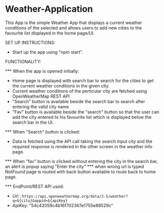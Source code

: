 # Weather-Application

This App is the simple Weather App that displays a current weather conditions of the selected and allows users to add new cities to the favourite list displayed in the home page/UI.

SET UP INSTRUCTIONS:
* Start up the app using "npm start".


FUNCTIONALITY:

*** When the app is opened initially:

* Home page is displayed with search bar to search for the cities to get the current weather conditions in the given city.
* Current weather conditions of the perticular city are fetched using OpenWeatherMap REST API
* "Search" button is available beside the search bar to search after entering the valid city name 
* "Fav" button is available beside the "search" button so that the user can add the city entered to his favourite list 
  which is displayed below the search bar in the UI.

         
*** When "Search" button is clicked:

* Data is fetched using the API call taking the search input city and the required response is rendered in the other
  screen in the weather info page.

*** When "fav" button is clicked without entering the city in the search bar, an alert is popup saying "Enter the city"
*** when wrong url is typed NotFound page is routed with back button available to route back to home page.
         
*** EndPoint/REST API used: 

* Url : `https://api.openweathermap.org/data/2.5/weather?q=${city}&appid=${apiKey}`
* ApiKey: "54c42059c4b16f702367e1755e88529c"



